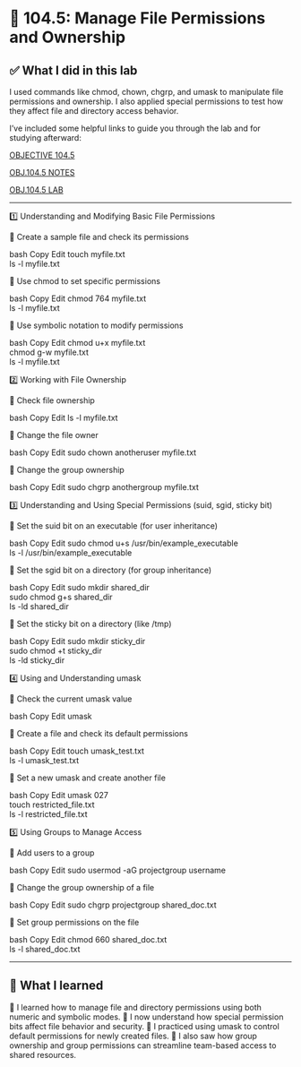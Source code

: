 # 📁 104.5: Manage File Permissions and Ownership

## ✅ What I did in this lab
I used commands like chmod, chown, chgrp, and umask to manipulate file permissions and ownership. I also applied special permissions to test how they affect file and directory access behavior.

I’ve included some helpful links to guide you through the lab and for studying afterward:

[OBJECTIVE 104.5](https://www.lpi.org/our-certifications/exam-101-102-objectives/#104.5_Manage_file_permissions_and_ownership)

[OBJ.104.5 NOTES]()

[OBJ.104.5 LAB]()

---

1️⃣ Understanding and Modifying Basic File Permissions

🔹 Create a sample file and check its permissions

bash
Copy
Edit
touch myfile.txt  
ls -l myfile.txt  

🔹 Use chmod to set specific permissions

bash
Copy
Edit
chmod 764 myfile.txt  
ls -l myfile.txt  

🔹 Use symbolic notation to modify permissions

bash
Copy
Edit
chmod u+x myfile.txt  
chmod g-w myfile.txt  
ls -l myfile.txt  

2️⃣ Working with File Ownership

🔹 Check file ownership

bash
Copy
Edit
ls -l myfile.txt  

🔹 Change the file owner

bash
Copy
Edit
sudo chown anotheruser myfile.txt  

🔹 Change the group ownership

bash
Copy
Edit
sudo chgrp anothergroup myfile.txt  

3️⃣ Understanding and Using Special Permissions (suid, sgid, sticky bit)

🔹 Set the suid bit on an executable (for user inheritance)

bash
Copy
Edit
sudo chmod u+s /usr/bin/example_executable  
ls -l /usr/bin/example_executable  

🔹 Set the sgid bit on a directory (for group inheritance)

bash
Copy
Edit
sudo mkdir shared_dir  
sudo chmod g+s shared_dir  
ls -ld shared_dir  

🔹 Set the sticky bit on a directory (like /tmp)

bash
Copy
Edit
sudo mkdir sticky_dir  
sudo chmod +t sticky_dir  
ls -ld sticky_dir  

4️⃣ Using and Understanding umask

🔹 Check the current umask value

bash
Copy
Edit
umask  

🔹 Create a file and check its default permissions

bash
Copy
Edit
touch umask_test.txt  
ls -l umask_test.txt  

🔹 Set a new umask and create another file

bash
Copy
Edit
umask 027  
touch restricted_file.txt  
ls -l restricted_file.txt  

5️⃣ Using Groups to Manage Access

🔹 Add users to a group

bash
Copy
Edit
sudo usermod -aG projectgroup username  

🔹 Change the group ownership of a file

bash
Copy
Edit
sudo chgrp projectgroup shared_doc.txt  

🔹 Set group permissions on the file

bash
Copy
Edit
chmod 660 shared_doc.txt  
ls -l shared_doc.txt  

---

## 📘 What I learned
🔸 I learned how to manage file and directory permissions using both numeric and symbolic modes.
🔸 I now understand how special permission bits affect file behavior and security.
🔸 I practiced using umask to control default permissions for newly created files.
🔸 I also saw how group ownership and group permissions can streamline team-based access to shared resources.
